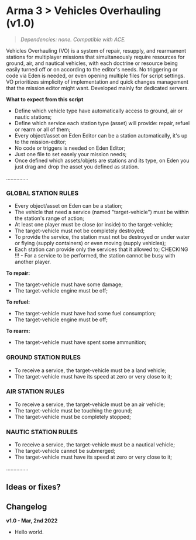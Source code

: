 # Arma 3 > Vehicles Overhauling (v1.0)
>*Dependencies: none.*
>*Compatible with ACE.*

Vehicles Overhauling (VO) is a system of repair, resupply, and rearmament stations for multiplayer missions that simultaneously require resources for ground, air, and nautical vehicles, with each doctrine or resource being easily turned off or on according to the editor's needs. No triggering or code via Eden is needed, or even opening multiple files for script settings. VO prioritizes simplicity of implementation and quick changes management that the mission editor might want. Developed mainly for dedicated servers. 

**What to expect from this script**

- Define which vehicle type have automatically access to ground, air or nautic stations;
- Define which service each station type (asset) will provide: repair, refuel or rearm or all of them;
- Every object/asset on Eden Editor can be a station automatically, it's up to the mission-editor;
- No code or triggers is needed on Eden Editor;
- Just one file to set easely your mission needs;
- Once defined which assets/objets are stations and its type, on Eden you just drag and drop the asset you defined as station.

...............

### GLOBAL STATION RULES

- Every object/asset on Eden can be a station;
- The vehicle that need a service (named "target-vehicle") must be within the station's range of action;
- At least one player must be close (or inside) to the target-vehicle;
- The target-vehicle must not be completely destroyed;
- To provide the service, the station must not be destroyed or under water or flying (supply containers) or even moving (supply vehicles); 
- Each station can provide only the services that it allowed to; 
CHECKING !!! - For a service to be performed, the station cannot be busy with another player.

**To repair:**
- The target-vehicle must have some damage;
- The target-vehicle engine must be off;

**To refuel:**
- The target-vehicle must have had some fuel consumption;
- The target-vehicle engine must be off;

**To rearm:**
- The target-vehicle must have spent some ammunition;

### GROUND STATION RULES

- To receive a service, the target-vehicle must be a land vehicle;
- The target-vehicle must have its speed at zero or very close to it;

### AIR STATION RULES

- To receive a service, the target-vehicle must be an air vehicle;
- The target-vehicle must be touching the ground;
- The target-vehicle must be completely stopped;

### NAUTIC STATION RULES

- To receive a service, the target-vehicle must be a nautical vehicle;
- The target-vehicle cannot be submerged;
- The target-vehicle must have its speed at zero or very close to it;

...............

## Ideas or fixes?
<link soon>

## Changelog

**v1.0 - Mar, 2nd 2022**
- Hello world.

